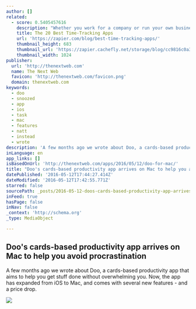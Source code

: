 ```yaml
---
author: []
related:
  - score: 0.5405457616
    description: "Whether you work for a company or run your own business, your time is on the top of your mind. It's what dictates how early you wake up, how long you spend at lunch, when you eat dinner and how late you go to sleep. It's what helps..."
    title: The 20 Best Time-Tracking Apps
    url: 'https://zapier.com/blog/best-time-tracking-apps/'
    thumbnail_height: 683
    thumbnail_url: 'https://zapier.cachefly.net/storage/blog/cc9816c0a32c10255a71c772cdad81f7.1800x1000.jpg'
    thumbnail_width: 1024
publisher:
  url: 'http://thenextweb.com'
  name: The Next Web
  favicon: 'http://thenextweb.com/favicon.png'
  domain: thenextweb.com
keywords:
  - doo
  - snoozed
  - app
  - ios
  - task
  - mac
  - features
  - natt
  - instead
  - wrote
description: 'A few months ago we wrote about Doo, a cards-based productivity app that aims to help you get stuff done without overwhelming you. Now, the app has expanded from iOS to Mac, and comes with several new features - and a price drop.'
inLanguage: en
app_links: []
isBasedOnUrl: 'http://thenextweb.com/apps/2016/05/12/doo-for-mac/'
title: "Doo's cards-based productivity app arrives on Mac to help you avoid procrastination"
datePublished: '2016-05-12T17:44:27.414Z'
dateModified: '2016-05-12T17:42:55.771Z'
starred: false
sourcePath: _posts/2016-05-12-doos-cards-based-productivity-app-arrives-on-mac-to-help-yo.md
inFeed: true
hasPage: false
inNav: false
_context: 'http://schema.org'
_type: MediaObject

---
```

<article style=""><h1>Doo's cards-based productivity app arrives on Mac to help you avoid procrastination</h1><p>A few months ago we wrote about Doo, a cards-based productivity app that aims to help you get stuff done without overwhelming you. Now, the app has expanded from iOS to Mac, and comes with several new features - and a price drop.</p><img src="http://cdn1.tnwcdn.com/wp-content/blogs.dir/1/files/2016/05/doo-for-mac.jpeg" /></article>